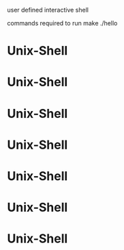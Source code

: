 
user defined interactive shell

commands required to run
make
./hello

# Unix-Shell
# Unix-Shell
# Unix-Shell
# Unix-Shell
# Unix-Shell
# Unix-Shell
# Unix-Shell

